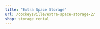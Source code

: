 ```yaml
---
title: "Extra Space Storage"
url: /cockeysville/extra-space-storage-2/
shop: storage rental
---
```

